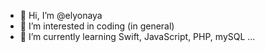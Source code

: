 - 👋 Hi, I’m @elyonaya
- 👀 I’m interested in coding (in general)
- 🌱 I’m currently learning Swift, JavaScript, PHP, mySQL ...

<!---
elyonaya/elyonaya is a ✨ special ✨ repository because its `README.md` (this file) appears on your GitHub profile.
You can click the Preview link to take a look at your changes.
--->
